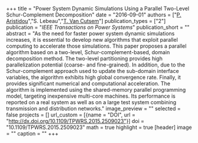 +++
title = "Power System Dynamic Simulations Using a Parallel Two-Level Schur-Complement Decomposition"
date = "2016-09-01"
authors = ["[P. Aristidou](https://www.paristidou.info)","S. Lebeau","[T. Van Cutsem](http://www.montefiore.ulg.ac.be/~vct/)"]
publication_types = ["2"]
publication = "_IEEE Transactions on Power Systems_"
publication_short = ""
abstract = "As the need for faster power system dynamic simulations increases, it is essential to develop new algorithms that exploit parallel computing to accelerate those simulations. This paper proposes a parallel algorithm based on a two-level, Schur-complement-based, domain decomposition method. The two-level partitioning provides high parallelization potential (coarse- and fine-grained). In addition, due to the Schur-complement approach used to update the sub-domain interface variables, the algorithm exhibits high global convergence rate. Finally, it provides significant numerical and computational acceleration. The algorithm is implemented using the shared-memory parallel programming model, targeting inexpensive multi-core machines. Its performance is reported on a real system as well as on a large test system combining transmission and distribution networks."
image_preview = ""
selected = false
projects = []
url_custom = [{name = "DOI", url = "http://dx.doi.org/10.1109/TPWRS.2015.2509023"}]
doi = "10.1109/TPWRS.2015.2509023"
math = true
highlight = true
[header]
image = ""
caption = ""
+++

